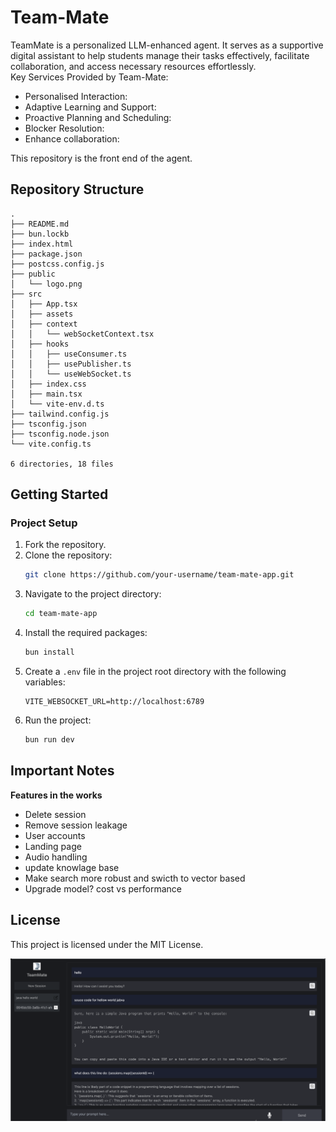 # Team-Mate

TeamMate is a personalized LLM-enhanced agent. It serves as a supportive digital assistant to help students manage their tasks effectively, facilitate collaboration, and access necessary resources effortlessly.  
Key Services Provided by Team-Mate:
- Personalised Interaction: 
- Adaptive Learning and Support: 
- Proactive Planning and Scheduling: 
- Blocker Resolution: 
- Enhance collaboration: 

This repository is the front end of the agent.

## Repository Structure

```
.
├── README.md
├── bun.lockb
├── index.html
├── package.json
├── postcss.config.js
├── public
│   └── logo.png
├── src
│   ├── App.tsx
│   ├── assets
│   ├── context
│   │   └── webSocketContext.tsx
│   ├── hooks
│   │   ├── useConsumer.ts
│   │   ├── usePublisher.ts
│   │   └── useWebSocket.ts
│   ├── index.css
│   ├── main.tsx
│   └── vite-env.d.ts
├── tailwind.config.js
├── tsconfig.json
├── tsconfig.node.json
└── vite.config.ts

6 directories, 18 files
```

## Getting Started

### Project Setup

1. Fork the repository.
2. Clone the repository:
   ```sh
   git clone https://github.com/your-username/team-mate-app.git
   ```
3. Navigate to the project directory:
   ```sh
   cd team-mate-app
   ```
4. Install the required packages:
   ```sh
   bun install
   ```
5. Create a `.env` file in the project root directory with the following variables:
   ```env
   VITE_WEBSOCKET_URL=http://localhost:6789
   ```
6. Run the project:
   ```sh
   bun run dev
   ```

## Important Notes

**Features in the works**
- Delete session
- Remove session leakage
- User accounts
- Landing page
- Audio handling
- update knowlage base
- Make search more robust and swicth to vector based
- Upgrade model? cost vs performance

## License

This project is licensed under the MIT License.


![alt text](__.png)
